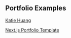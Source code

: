 ## Portfolio Examples
[Katie Huang](https://github.com/katiehuangx/Portfolio-Guide)

[Next.js Portfolio Template](https://nextjstemplates.com/templates/nextjs-portfolio)
